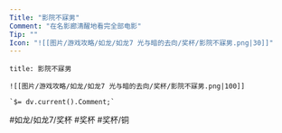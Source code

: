 ```yaml
---
Title: "影院不寐男"
Comment: "在名影廊清醒地看完全部电影"
Tip: ""
Icon: "![[图片/游戏攻略/如龙/如龙7 光与暗的去向/奖杯/影院不寐男.png|30]]"
---
```

```ad-common-bronze-trophy
title: 影院不寐男

![[图片/游戏攻略/如龙/如龙7 光与暗的去向/奖杯/影院不寐男.png|100]]

`$= dv.current().Comment;`

```

#如龙/如龙7/奖杯 #奖杯 #奖杯/铜
